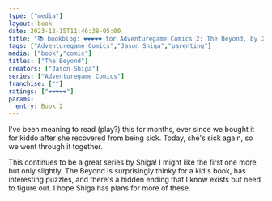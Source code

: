 ```yaml
---
type: ["media"]
layout: book
date: 2023-12-15T11:46:38-05:00
title: "📚 bookblog: ❤️❤️❤️❤️❤️ for Adventuregame Comics 2: The Beyond, by Jason Shiga"
tags: ["Adventuregame Comics","Jason Shiga","parenting"]
media: ["book","comic"]
titles: ["The Beyond"]
creators: ["Jason Shiga"]
series: ["Adventuregame Comics"]
franchise: [""]
ratings: ["❤️❤️❤️❤️❤️"]
params:
  entry: Book 2
---
```


I've been meaning to read (play?) this for months, ever since we bought it for kiddo after she recovered from being sick. Today, she's sick again, so we went through it together.

This continues to be a great series by Shiga! I might like the first one more, but only slightly. The Beyond is surprisingly thinky for a kid's book, has interesting puzzles, and there's a hidden ending that I know exists but need to figure out. I hope Shiga has plans for more of these.

